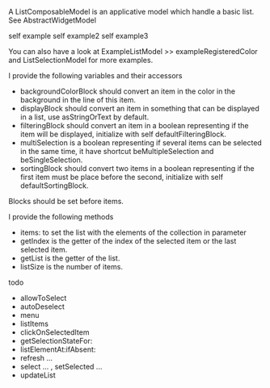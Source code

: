 A ListComposableModel is an applicative model which handle a basic list.
See AbstractWidgetModel

self example
self example2
self example3

You can also have a look at ExampleListModel >> exampleRegisteredColor and ListSelectionModel for more examples.

I provide the following variables and their accessors
- backgroundColorBlock should convert an item in the color in the background in the line of this item.
- displayBlock should convert an item in something that can be displayed in a list, use asStringOrText by default.
- filteringBlock should convert an item in a boolean representing if the item will be displayed, initialize with self defaultFilteringBlock.
- multiSelection is a boolean representing if several items can be selected in the same time, it have shortcut beMultipleSelection and beSingleSelection.
- sortingBlock should convert two items in a boolean representing if the first item must be place before the second, initialize with self defaultSortingBlock.

Blocks should be set before items.

I provide the following methods
- items: to set the list with the elements of the collection in parameter
- getIndex is the getter of the index of the selected item or the last selected item.
- getList is the getter of the list.
- listSize is the number of items.


todo
- allowToSelect
- autoDeselect
- menu
- listItems
- clickOnSelectedItem
- getSelectionStateFor:
- listElementAt:ifAbsent:
- refresh ...
- select ... , setSelected ...
- updateList
